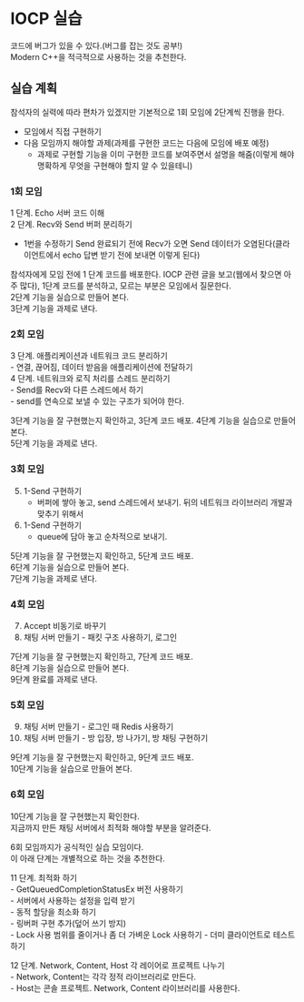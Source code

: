 # IOCP 실습
코드에 버그가 있을 수 있다.(버그를 잡는 것도 공부!)    
Modern C++을 적극적으로 사용하는 것을 추천한다.  
  
  
## 실습 계획
참석자의 실력에 따라 편차가 있겠지만 기본적으로 1회 모임에 2단계씩 진행을 한다.  
- 모임에서 직접 구현하기
- 다음 모임까지 해야할 과제(과제를 구현한 코드는 다음에 모임에 배포 예정)  
    - 과제로 구현할 기능을 이미 구현한 코드를 보여주면서 설명을 해줌(이렇게 해야 명확하게 무엇을 구현해야 할지 알 수 있을테니)  
  
### 1회 모임  
1 단계. Echo 서버 코드 이해  
2 단계. Recv와 Send 버퍼 분리하기  
 - 1번을 수정하기 Send 완료되기 전에 Recv가 오면 Send 데이터가 오염된다(클라이언트에서 echo 답변 받기 전에 보내면 이렇게 된다)
  
참석자에게 모임 전에 1 단계 코드를 배포한다. IOCP 관련 글을 보고(웹에서 찾으면 아주 많다), 1단계 코드를 분석하고, 모르는 부분은 모임에서 질문한다.  
2단계 기능을 실습으로 만들어 본다.  
3단계 기능을 과제로 낸다.  
  
  
### 2회 모임 
3 단계. 애플리케이션과 네트워크 코드 분리하기  
    - 연결, 끊어짐, 데이터 받음을 애플리케이션에 전달하기  
4 단계. 네트워크와 로직 처리를 스레드 분리하기  
    - Send를 Recv와 다른 스레드에서 하기  
    - send를 연속으로 보낼 수 있는 구조가 되어야 한다.  
  
3단계 기능을 잘 구현했는지 확인하고, 3단계 코드 배포.
4단계 기능을 실습으로 만들어 본다.  
5단계 기능을 과제로 낸다.  
  
  
### 3회 모임 
5. 1-Send 구현하기  
    - 버퍼에 쌓아 놓고, send 스레드에서 보내기. 뒤의 네트워크 라이브러리 개발과 맞추기 위해서  
6. 1-Send 구현하기  
    - queue에 담아 놓고 순차적으로 보내기.    
  
5단계 기능을 잘 구현했는지 확인하고, 5단계 코드 배포.  
6단계 기능을 실습으로 만들어 본다.  
7단계 기능을 과제로 낸다.  
  
   
### 4회 모임 
7. Accept 비동기로 바꾸기    
8. 채팅 서버 만들기 - 패킷 구조 사용하기, 로그인
      
7단계 기능을 잘 구현했는지 확인하고, 7단계 코드 배포.  
8단계 기능을 실습으로 만들어 본다.  
9단계 완료를 과제로 낸다.    
  
  
### 5회 모임
9. 채팅 서버 만들기 - 로그인 때 Redis 사용하기        
10. 채팅 서버 만들기 - 방 입장, 방 나가기, 방 채팅 구현하기          
  
9단계 기능을 잘 구현했는지 확인하고, 9단계 코드 배포.  
10단계 기능을 실습으로 만들어 본다.    
   
   
### 6회 모임   
10단계 기능을 잘 구현했는지 확인한다.  
지금까지 만든 채팅 서버에서 최적화 해야할 부분을 알려준다.  
    
6회 모임까지가 공식적인 실습 모임이다.  
이 아래 단계는 개별적으로 하는 것을 추천한다.    
    
11 단계. 최적화 하기    
    - GetQueuedCompletionStatusEx 버전 사용하기    
    - 서버에서 사용하는 설정을 입력 받기  
    - 동적 할당을 최소화 하기  
    - 링버퍼 구현 추가(덮어 쓰기 방지)  
	- Lock 사용 범위를 줄이거나 좀 더 가벼운 Lock 사용하기
	- 더미 클라이언트로 테스트 하기   
  
12 단계. Network, Content, Host 각 레이어로 프로젝트 나누기  
    - Network, Content는 각각 정적 라이브러리로 만든다.  
    - Host는 콘솔 프로젝트. Network, Content 라이브러리를 사용한다.  
  
